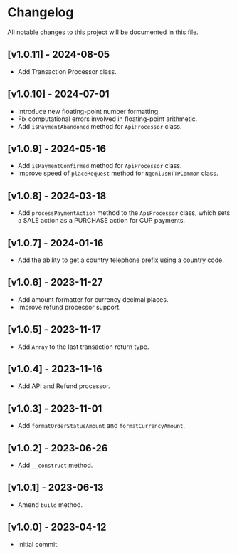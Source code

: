 # Changelog

All notable changes to this project will be documented in this file.

## [v1.0.11] - 2024-08-05

- Add Transaction Processor class. 

## [v1.0.10] - 2024-07-01

- Introduce new floating-point number formatting.
- Fix computational errors involved in floating-point arithmetic.
- Add `isPaymentAbandoned` method for `ApiProcessor` class.

## [v1.0.9] - 2024-05-16

- Add `isPaymentConfirmed` method for `ApiProcessor` class.
- Improve speed of `placeRequest` method for `NgeniusHTTPCommon` class.

## [v1.0.8] - 2024-03-18

- Add `processPaymentAction` method to the `ApiProcessor` class, which sets a SALE action as a PURCHASE action for CUP
  payments.

## [v1.0.7] - 2024-01-16

- Add the ability to get a country telephone prefix using a country code.

## [v1.0.6] - 2023-11-27

- Add amount formatter for currency decimal places.
- Improve refund processor support.

## [v1.0.5] - 2023-11-17

- Add `Array` to the last transaction return type.

## [v1.0.4] - 2023-11-16

- Add API and Refund processor.

## [v1.0.3] - 2023-11-01

- Add `formatOrderStatusAmount` and `formatCurrencyAmount`.

## [v1.0.2] - 2023-06-26

- Add `__construct` method.

## [v1.0.1] - 2023-06-13

- Amend `build` method.

## [v1.0.0] - 2023-04-12

- Initial commit.
